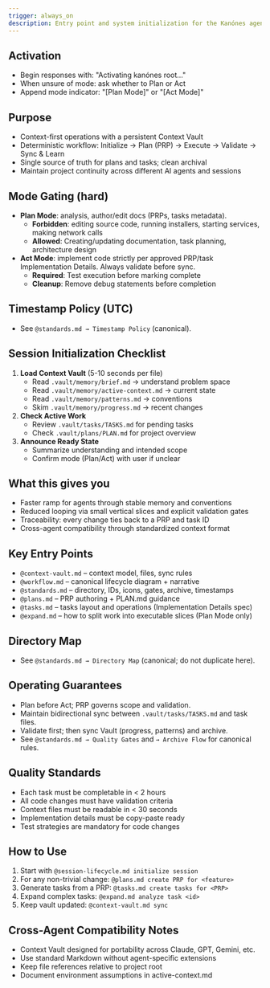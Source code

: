 ```yaml
---
trigger: always_on
description: Entry point and system initialization for the Kanónes agentic ruleset - handles session startup, mode selection, and core workflow coordination
---
```


## Activation
- Begin responses with: "Activating kanónes root…"
- When unsure of mode: ask whether to Plan or Act
- Append mode indicator: "[Plan Mode]" or "[Act Mode]"

## Purpose
- Context-first operations with a persistent Context Vault
- Deterministic workflow: Initialize → Plan (PRP) → Execute → Validate → Sync & Learn
- Single source of truth for plans and tasks; clean archival
- Maintain project continuity across different AI agents and sessions

## Mode Gating (hard)
- **Plan Mode**: analysis, author/edit docs (PRPs, tasks metadata). 
  - **Forbidden**: editing source code, running installers, starting services, making network calls
  - **Allowed**: Creating/updating documentation, task planning, architecture design
- **Act Mode**: implement code strictly per approved PRP/task Implementation Details. Always validate before sync.
  - **Required**: Test execution before marking complete
  - **Cleanup**: Remove debug statements before completion

## Timestamp Policy (UTC)
- See `@standards.md → Timestamp Policy` (canonical).

## Session Initialization Checklist
1. **Load Context Vault** (5-10 seconds per file)
   - Read `.vault/memory/brief.md` → understand problem space
   - Read `.vault/memory/active-context.md` → current state
   - Read `.vault/memory/patterns.md` → conventions
   - Skim `.vault/memory/progress.md` → recent changes
2. **Check Active Work**
   - Review `.vault/tasks/TASKS.md` for pending tasks
   - Check `.vault/plans/PLAN.md` for project overview
3. **Announce Ready State**
   - Summarize understanding and intended scope
   - Confirm mode (Plan/Act) with user if unclear

## What this gives you
- Faster ramp for agents through stable memory and conventions
- Reduced looping via small vertical slices and explicit validation gates
- Traceability: every change ties back to a PRP and task ID
- Cross-agent compatibility through standardized context format

## Key Entry Points
- `@context-vault.md` – context model, files, sync rules
- `@workflow.md` – canonical lifecycle diagram + narrative
- `@standards.md` – directory, IDs, icons, gates, archive, timestamps
- `@plans.md` – PRP authoring + PLAN.md guidance
- `@tasks.md` – tasks layout and operations (Implementation Details spec)
- `@expand.md` – how to split work into executable slices (Plan Mode only)

## Directory Map
- See `@standards.md → Directory Map` (canonical; do not duplicate here).

## Operating Guarantees
- Plan before Act; PRP governs scope and validation.
- Maintain bidirectional sync between `.vault/tasks/TASKS.md` and task files.
- Validate first; then sync Vault (progress, patterns) and archive.
- See `@standards.md → Quality Gates` and `→ Archive Flow` for canonical rules.

## Quality Standards
- Each task must be completable in < 2 hours
- All code changes must have validation criteria
- Context files must be readable in < 30 seconds
- Implementation details must be copy-paste ready
- Test strategies are mandatory for code changes

## How to Use
1. Start with `@session-lifecycle.md initialize session`
2. For any non-trivial change: `@plans.md create PRP for <feature>`
3. Generate tasks from a PRP: `@tasks.md create tasks for <PRP>`
4. Expand complex tasks: `@expand.md analyze task <id>`
5. Keep vault updated: `@context-vault.md sync`

## Cross-Agent Compatibility Notes
- Context Vault designed for portability across Claude, GPT, Gemini, etc.
- Use standard Markdown without agent-specific extensions
- Keep file references relative to project root
- Document environment assumptions in active-context.md
